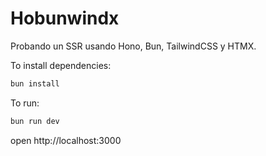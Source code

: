# Hobunwindx

Probando un SSR usando Hono, Bun, TailwindCSS y HTMX.

To install dependencies:

```sh
bun install
```

To run:

```sh
bun run dev
```

open http://localhost:3000
